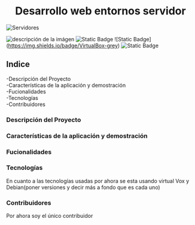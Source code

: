 <html>

<body>
<h1 align="center"> 
  Desarrollo web entornos servidor
</h1>
  
![Servidores](https://github.com/eliasmm04/DWES/assets/145007495/aeea4afc-71f7-4d6b-9d70-113ecf00abdd)

 ![descripción de la imágen](https://img.shields.io/badge/STATUS-EN%20DESAROLLO-green)   ![Static Badge](https://img.shields.io/badge/Debian-red)  ![Static Badge] (https://img.shields.io/badge/VirtualBox-grey)  ![Static Badge](https://img.shields.io/badge/Git-orange)



 



<h2>Indice</h2>
-Descripción del Proyecto<br>
-Características de la aplicación y demostración<br>
-Fucionalidades<br>
-Tecnologías<br>
-Contribuidores<br>

<h3>Descripción del Proyecto</h3>


<h3>Características de la aplicación y demostración</h3>

 <h3>Fucionalidades</h3>

<h3>Tecnologías</h3>
En cuanto a las tecnologías usadas por ahora se esta usando virtual Vox y Debian(poner versiones y decir más a fondo que es cada uno)

 <h3>Contribuidores </h3>
 <p>Por ahora soy el único contribuidor</p>
</body>
</html>
